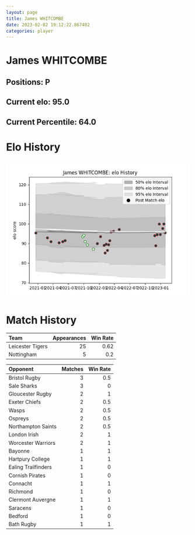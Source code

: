 ```yaml
---  
layout: page  
title: James WHITCOMBE  
date: 2023-02-02 19:12:22.867402  
categories: player  
---
```

# James WHITCOMBE

## Positions: P

## Current elo: 95.0

## Current Percentile: 64.0

# Elo History


![elo history](history_JamesWHITCOMBE.png)
# Match History


| Team             |   Appearances |   Win Rate |
|:-----------------|--------------:|-----------:|
| Leicester Tigers |            25 |       0.62 |
| Nottingham       |             5 |       0.2  |

| Opponent            |   Matches |   Win Rate |
|:--------------------|----------:|-----------:|
| Bristol Rugby       |         3 |        0.5 |
| Sale Sharks         |         3 |        0   |
| Gloucester Rugby    |         2 |        1   |
| Exeter Chiefs       |         2 |        0.5 |
| Wasps               |         2 |        0.5 |
| Ospreys             |         2 |        0.5 |
| Northampton Saints  |         2 |        0.5 |
| London Irish        |         2 |        1   |
| Worcester Warriors  |         2 |        1   |
| Bayonne             |         1 |        1   |
| Hartpury College    |         1 |        1   |
| Ealing Trailfinders |         1 |        0   |
| Cornish Pirates     |         1 |        0   |
| Connacht            |         1 |        1   |
| Richmond            |         1 |        0   |
| Clermont Auvergne   |         1 |        1   |
| Saracens            |         1 |        0   |
| Bedford             |         1 |        0   |
| Bath Rugby          |         1 |        1   |